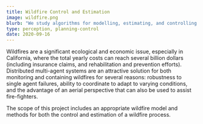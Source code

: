 ```yaml
---
title: Wildfire Control and Estimation
image: wildfire.png
blurb: "We study algorithms for modelling, estimating, and controlling wildfires using multi-robot teams."
type: perception, planning-control
date: 2020-09-16
---
```


Wildfires are a significant ecological and economic issue, especially in California, where the total yearly costs can reach several billion dollars (including insurance claims, and rehabilitation and prevention efforts). Distributed multi-agent systems are an attractive solution for both monitoring and containing wildfires for several reasons: robustness to single agent failures, ability to coordinate to adapt to varying conditions, and the advantage of an aerial perspective that can also be used to assist  fire-fighters.

The scope of this project includes an appropriate wildfire model and methods for both the control and estimation of a wildfire process.
